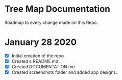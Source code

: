# Tree Map Documentation
Roadmap to every change made on this Repo.

# January 28 2020
* [x] Initial creation of the repo 
* [x] Created a README.md
* [X] Created DOCUMENTATION.md
* [x] Created screenshots folder and added app designs.